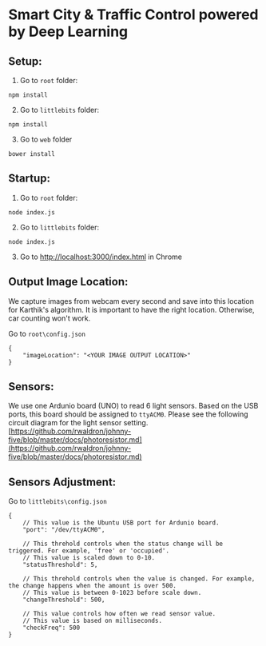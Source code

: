 # Smart City & Traffic Control powered by Deep Learning

## Setup:
1. Go to ```root``` folder:
  ```
  npm install
  ```

2. Go to ```littlebits``` folder:
  ```
  npm install
  ```

3. Go to ```web``` folder
  ```
  bower install
  ```
  
## Startup:
1. Go to ```root``` folder:
  ```
  node index.js
  ```
  
2. Go to ```littlebits``` folder:
  ```
  node index.js
  ```
  
3. Go to [http://localhost:3000/index.html](http://localhost:3000/index.html) in Chrome

## Output Image Location:
We capture images from webcam every second and save into this location for Karthik's algorithm. It is important to have the right location. Otherwise, car counting won't work.

Go to ```root\config.json```
```
{
	"imageLocation": "<YOUR IMAGE OUTPUT LOCATION>"
}
```

## Sensors:
We use one Ardunio board (UNO) to read 6 light sensors. Based on the USB ports, this board should be assigned to ```ttyACM0```. Please see the following circuit diagram for the light sensor setting. [https://github.com/rwaldron/johnny-five/blob/master/docs/photoresistor.md](https://github.com/rwaldron/johnny-five/blob/master/docs/photoresistor.md)

## Sensors Adjustment:
Go to ```littlebits\config.json```
```
{
	// This value is the Ubuntu USB port for Ardunio board.
	"port": "/dev/ttyACM0",

	// This threhold controls when the status change will be triggered. For example, 'free' or 'occupied'. 
	// This value is scaled down to 0-10.
	"statusThreshold": 5,

	// This threhold controls when the value is changed. For example, the change happens when the amount is over 500.
	// This value is between 0-1023 before scale down.
	"changeThreshold": 500,

	// This value controls how often we read sensor value. 
	// This value is based on milliseconds. 
	"checkFreq": 500
}
```

